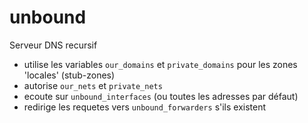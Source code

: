 # unbound

Serveur DNS recursif

* utilise les variables `our_domains` et `private_domains` pour les zones 'locales'
  (stub-zones)
* autorise `our_nets` et `private_nets`
* ecoute sur `unbound_interfaces` (ou toutes les adresses par défaut)
* redirige les requetes vers `unbound_forwarders` s'ils existent


